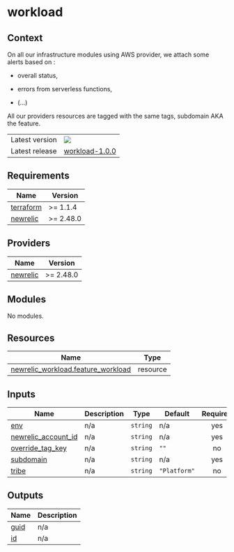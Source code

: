 # workload

## Context

On all our infrastructure modules using AWS provider, we attach some alerts based on :

- overall status,

- errors from serverless functions,

- (...)

All our providers resources are tagged with the same tags, subdomain AKA the feature.

|                |                                                                                                                                 |
| -------------- | ------------------------------------------------------------------------------------------------------------------------------- |
| Latest version | ![](https://img.shields.io/badge/workload-1.0.0-green)                                                       |
| Latest release | [workload-1.0.0](https://github.com/agorapulse/infra-modules/releases/tag/workload-1.0.0)      |

<!-- BEGINNING OF PRE-COMMIT-TERRAFORM DOCS HOOK -->
## Requirements

| Name | Version |
|------|---------|
| <a name="requirement_terraform"></a> [terraform](#requirement\_terraform) | >= 1.1.4 |
| <a name="requirement_newrelic"></a> [newrelic](#requirement\_newrelic) | >= 2.48.0 |

## Providers

| Name | Version |
|------|---------|
| <a name="provider_newrelic"></a> [newrelic](#provider\_newrelic) | >= 2.48.0 |

## Modules

No modules.

## Resources

| Name | Type |
|------|------|
| [newrelic_workload.feature_workload](https://registry.terraform.io/providers/newrelic/newrelic/latest/docs/resources/workload) | resource |

## Inputs

| Name | Description | Type | Default | Required |
|------|-------------|------|---------|:--------:|
| <a name="input_env"></a> [env](#input\_env) | n/a | `string` | n/a | yes |
| <a name="input_newrelic_account_id"></a> [newrelic\_account\_id](#input\_newrelic\_account\_id) | n/a | `string` | n/a | yes |
| <a name="input_override_tag_key"></a> [override\_tag\_key](#input\_override\_tag\_key) | n/a | `string` | `""` | no |
| <a name="input_subdomain"></a> [subdomain](#input\_subdomain) | n/a | `string` | n/a | yes |
| <a name="input_tribe"></a> [tribe](#input\_tribe) | n/a | `string` | `"Platform"` | no |

## Outputs

| Name | Description |
|------|-------------|
| <a name="output_guid"></a> [guid](#output\_guid) | n/a |
| <a name="output_id"></a> [id](#output\_id) | n/a |
<!-- END OF PRE-COMMIT-TERRAFORM DOCS HOOK -->
